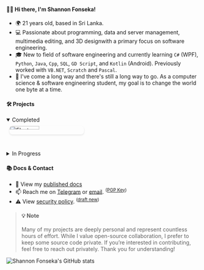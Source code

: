 #### 👋🏼 Hi there, I'm Shannon Fonseka!
- 🌍 21 years old, based in Sri Lanka.
- 💻 Passionate about programming, data and server management, multimedia editing, and 3D designwith a primary focus on software engineering.
- 🎓 New to field of software engineering and currently learning `C#` (WPF), `Python`, `Java`, `Cpp`, `SQL`, `GD Script`, and `Kotlin` (Android). Previously worked with `VB.NET`, `Scratch` and `Pascal`.
- 🎯 I've come a long way and there's still a long way to go. As a computer science & software engineering student, my goal is to change the world one byte at a time.

#### 🛠️ Projects
<!-- Completed Projects -->
<details open>
<summary><bold>Completed</bold></summary>
<div style="display: grid; grid-template-columns: 1fr; gap: 16px; padding: 8px;">
  <a href="https://github.com/fonseware/electronjs-setup/">
    <img src="https://github-readme-stats.vercel.app/api/pin/?username=fonseware&repo=electronjs-setup&theme=transparent" alt="Electron.js Setup Script" style="width: 40%; border-radius: 8px; box-shadow: 0 2px 4px rgba(0,0,0,0.1);">
  </a>
</div>
</details>

<!-- In Progress Projects -->
<details close>
<summary><bold>  In Progress</bold></summary>
<div style="display: grid; grid-template-columns: repeat(3, 1fr); gap: 16px; padding: 8px;">
  <a href="https://github.com/fonseware/focusbar">
    <img src="https://github-readme-stats.vercel.app/api/pin/?username=fonseware&repo=focusbar&theme=transparent" alt="FocusBar" style="width: 40%; border-radius: 8px; box-shadow: 0 2px 4px rgba(0,0,0,0.1);">
  </a>
  <a href="https://github.com/fonseware/vendere">
    <img src="https://github-readme-stats.vercel.app/api/pin/?username=fonseware&repo=vendere&theme=transparent" alt="Vendere" style="width: 40%; border-radius: 8px; box-shadow: 0 2px 4px rgba(0,0,0,0.1);">
  </a>
  <a href="https://github.com/fonseware/vauhltdesktop">
    <img src="https://github-readme-stats.vercel.app/api/pin/?username=fonseware&repo=vauhltdesktop&theme=transparent" alt="Vauhlt for PC" style="width: 40%; border-radius: 8px; box-shadow: 0 2px 4px rgba(0,0,0,0.1);">
  </a>
</div>
</details>

#### 📚 Docs & Contact
- 📄 View my [published docs](https://github.com/shannonfonseka/shannonfonseka/blob/main/docs/readme.md)
- 📫 Reach me on [Telegram](https://t.me/shannonf0nseka) or [email](mailto:hello.shannonfonseka@proton.me). <sup> ([PGP Key](https://raw.githubusercontent.com/shannonfonseka/shannonfonseka/refs/heads/main/pgp/0x74A52B0D-pub.asc)) </sup>
- ⚠️ View [security policy](https://github.com/shannonfonseka/shannonfonseka/security/policy). <sup>([draft new](https://github.com/shannonfonseka/shannonfonseka/security/advisories/new))</sup>

> #### 💡 Note
> Many of my projects are deeply personal and represent countless hours of effort. While I value open-source collaboration, I prefer to keep some source code private. If you’re interested in contributing, feel free to reach out privately. Thank you for understanding!

![Shannon Fonseka's GitHub stats](https://github-readme-stats.vercel.app/api?username=shannonfonseka&show_icons=true&theme=transparent)
